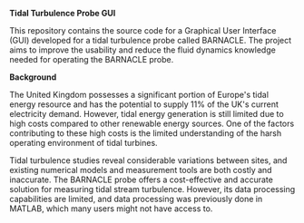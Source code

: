 **Tidal Turbulence Probe GUI**

This repository contains the source code for a Graphical User Interface (GUI) developed for a tidal turbulence probe
called BARNACLE. The project aims to improve the usability and reduce the fluid dynamics knowledge needed for
operating the BARNACLE probe.

**Background**

The United Kingdom possesses a significant portion of Europe's tidal energy resource and has the potential to supply
11% of the UK's current electricity demand. However, tidal energy generation is still limited due to high costs
compared to other renewable energy sources. One of the factors contributing to these high costs is the limited
understanding of the harsh operating environment of tidal turbines.

Tidal turbulence studies reveal considerable variations between sites, and existing numerical models and measurement
tools are both costly and inaccurate. The BARNACLE probe offers a cost-effective and accurate solution for measuring
tidal stream turbulence. However, its data processing capabilities are limited, and data processing was previously
done in MATLAB, which many users might not have access to.